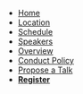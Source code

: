 * [Home](/index.md)
* [Location](/location.md)
* [Schedule](/schedule.md)
* [Speakers](/speakers.md)
* [Overview](/overview.md)
* [Conduct Policy](/conduct-policy.md)
* [Propose a Talk](/cfp.md)
* **[Register](https://gus2018.eventbrite.com)**

[home]: /index.md
[logo]: images/gerritusersummit2018.png
